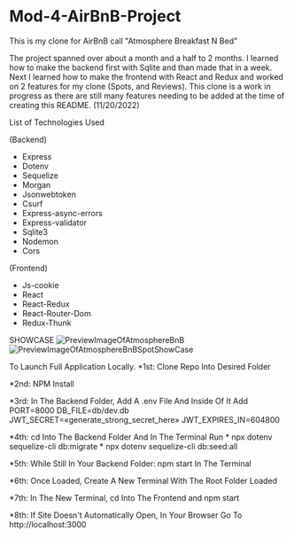 # Mod-4-AirBnB-Project

This is my clone for AirBnB call "Atmosphere Breakfast N Bed"

The project spanned over about a month and a half to 2 months. I learned how to make the backend first with Sqlite and than made that in a week.
Next I learned how to make the frontend with React and Redux and worked on 2 features for my clone (Spots, and Reviews).
This clone is a work in progress as there are still many features needing to be added at the time of creating this README. (11/20/2022)

List of Technologies Used

(Backend)
* Express
* Dotenv
* Sequelize
* Morgan
* Jsonwebtoken
* Csurf
* Express-async-errors
* Express-validator
* Sqlite3
* Nodemon
* Cors

(Frontend)
* Js-cookie
* React
* React-Redux
* React-Router-Dom
* Redux-Thunk

SHOWCASE
![PreviewImageOfAtmosphereBnB](https://user-images.githubusercontent.com/108757380/202964396-57d3a7ec-5507-42ec-8327-42cf183fc44f.png)
![PreviewImageOfAtmosphereBnBSpotShowCase](https://user-images.githubusercontent.com/108757380/202964481-b08905ba-ade5-424b-b623-a3d326d05e0c.png)


To Launch Full Application Locally.
*1st: Clone Repo Into Desired Folder

*2nd: NPM Install

*3rd: In The Backend Folder, Add A .env File And Inside Of It Add
  PORT=8000
  DB_FILE=db/dev.db
  JWT_SECRET=«generate_strong_secret_here»
  JWT_EXPIRES_IN=604800

*4th: cd Into The Backend Folder And In The Terminal Run
    * npx dotenv sequelize-cli db:migrate
    * npx dotenv sequelize-cli db:seed:all
    
*5th: While Still In Your Backend Folder: npm start In The Terminal

*6th: Once Loaded, Create A New Terminal With The Root Folder Loaded

*7th: In The New Terminal, cd Into The Frontend and npm start

*8th: If Site Doesn't Automatically Open, In Your Browser Go To http://localhost:3000
